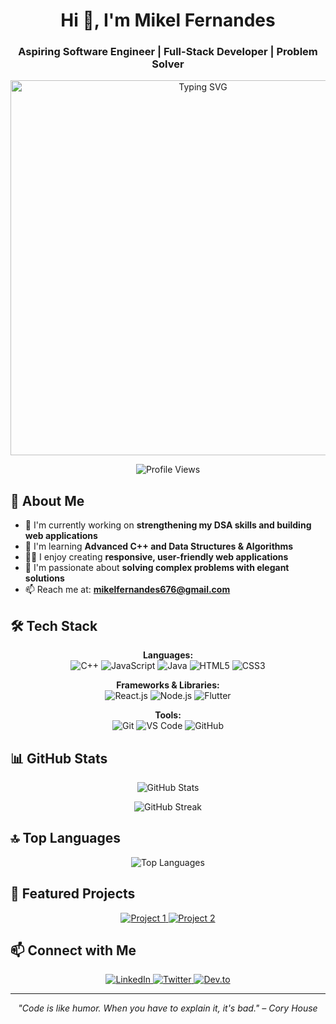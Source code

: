 <h1 align="center">Hi 👋, I'm Mikel Fernandes</h1>
<h3 align="center">Aspiring Software Engineer | Full-Stack Developer | Problem Solver</h3>

<p align="center">
  <img width="600" src="https://readme-typing-svg.herokuapp.com?font=JetBrains%20Mono&weight=600&size=30&duration=3000&pause=1500&color=FFFFFF&width=600&lines=DEVELOPER+%7C+ENTHUSIAST+%7C+SOLVER" alt="Typing SVG" />
</p>

<p align="center">
  <img src="https://komarev.com/ghpvc/?username=mikelbuilds&label=Profile%20views&color=0e75b6&style=flat" alt="Profile Views" />
</p>

## 💫 About Me

- 🔭 I'm currently working on **strengthening my DSA skills and building web applications**
- 🌱 I'm learning **Advanced C++ and Data Structures & Algorithms**
- 👨‍💻 I enjoy creating **responsive, user-friendly web applications**
- 🚀 I'm passionate about **solving complex problems with elegant solutions**
- 📫 Reach me at: **mikelfernandes676@gmail.com**

## 🛠️ Tech Stack

<p align="center">
  <b>Languages:</b><br>
  <img src="https://img.shields.io/badge/C++-00599C?style=for-the-badge&logo=cplusplus&logoColor=white" alt="C++" />
  <img src="https://img.shields.io/badge/JavaScript-F7DF1E?style=for-the-badge&logo=javascript&logoColor=black" alt="JavaScript" />
  <img src="https://img.shields.io/badge/Java-ED8B00?style=for-the-badge&logo=openjdk&logoColor=white" alt="Java" />
  <img src="https://img.shields.io/badge/HTML5-E34F26?style=for-the-badge&logo=html5&logoColor=white" alt="HTML5" />
  <img src="https://img.shields.io/badge/CSS3-1572B6?style=for-the-badge&logo=css3&logoColor=white" alt="CSS3" />
</p>

<p align="center">
  <b>Frameworks & Libraries:</b><br>
  <img src="https://img.shields.io/badge/React-20232A?style=for-the-badge&logo=react&logoColor=61DAFB" alt="React.js" />
  <img src="https://img.shields.io/badge/Node.js-339933?style=for-the-badge&logo=nodedotjs&logoColor=white" alt="Node.js" />
  <img src="https://img.shields.io/badge/Flutter-02569B?style=for-the-badge&logo=flutter&logoColor=white" alt="Flutter" />
</p>

<p align="center">
  <b>Tools:</b><br>
  <img src="https://img.shields.io/badge/Git-F05032?style=for-the-badge&logo=git&logoColor=white" alt="Git" />
  <img src="https://img.shields.io/badge/VS_Code-007ACC?style=for-the-badge&logo=visual-studio-code&logoColor=white" alt="VS Code" />
  <img src="https://img.shields.io/badge/GitHub-100000?style=for-the-badge&logo=github&logoColor=white" alt="GitHub" />
</p>

## 📊 GitHub Stats

<p align="center">
  <img src="https://github-readme-stats.vercel.app/api?username=mikelbuilds&show_icons=true&theme=radical" alt="GitHub Stats" />
</p>

<p align="center">
  <img src="https://github-readme-streak-stats.herokuapp.com/?user=mikelbuilds&theme=radical" alt="GitHub Streak" />
</p>

## 🔝 Top Languages

<p align="center">
  <img src="https://github-readme-stats.vercel.app/api/top-langs/?username=mikelbuilds&layout=compact&theme=radical" alt="Top Languages" />
</p>

## 🌟 Featured Projects

<!-- Replace these with your actual projects -->
<p align="center">
  <a href="https://github.com/mikelbuilds/project-name">
    <img src="https://github-readme-stats.vercel.app/api/pin/?username=mikelbuilds&repo=project-name&theme=radical" alt="Project 1" />
  </a>
  <a href="https://github.com/mikelbuilds/project-name-2">
    <img src="https://github-readme-stats.vercel.app/api/pin/?username=mikelbuilds&repo=project-name-2&theme=radical" alt="Project 2" />
  </a>
</p>

## 📫 Connect with Me

<p align="center">
  <a href="https://www.linkedin.com/in/typescrip1/" target="_blank">
    <img src="https://img.shields.io/badge/LinkedIn-%230077B5.svg?&style=for-the-badge&logo=linkedin&logoColor=white" alt="LinkedIn"/>
  </a>
  <a href="https://twitter.com/your-twitter-handle" target="_blank">
    <img src="https://img.shields.io/badge/Twitter-%231DA1F2.svg?&style=for-the-badge&logo=twitter&logoColor=white" alt="Twitter"/>
  </a>
  <a href="https://dev.to/your-dev-to-handle" target="_blank">
    <img src="https://img.shields.io/badge/DEV.TO-%230A0A0A.svg?&style=for-the-badge&logo=dev-dot-to&logoColor=white" alt="Dev.to"/>
  </a>
</p>

---

<p align="center">
  <i>"Code is like humor. When you have to explain it, it's bad." – Cory House</i>
</p>

